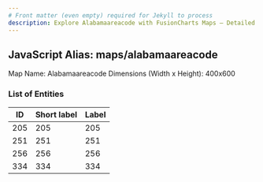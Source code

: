 ```yaml
---
# Front matter (even empty) required for Jekyll to process
description: Explore Alabamaareacode with FusionCharts Maps – Detailed features for seamless integration. Try now & enhance your data visualization today! 
---
```


## JavaScript Alias: maps/alabamaareacode

Map Name: Alabamaareacode
Dimensions (Width x Height): 400x600

### List of Entities

| ID  | Short label | Label |
| --- | ----------- | ----- |
| 205 | 205         | 205   |
| 251 | 251         | 251   |
| 256 | 256         | 256   |
| 334 | 334         | 334   |
